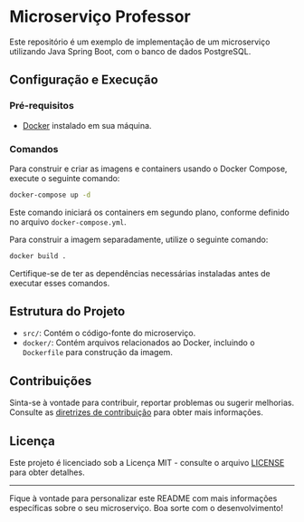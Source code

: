 # Microserviço Professor

Este repositório é um exemplo de implementação de um microserviço utilizando Java Spring Boot, com o banco de dados PostgreSQL.

## Configuração e Execução

### Pré-requisitos

- [Docker](https://www.docker.com/) instalado em sua máquina.

### Comandos

Para construir e criar as imagens e containers usando o Docker Compose, execute o seguinte comando:

```bash
docker-compose up -d
```

Este comando iniciará os containers em segundo plano, conforme definido no arquivo `docker-compose.yml`.

Para construir a imagem separadamente, utilize o seguinte comando:

```bash
docker build .
```

Certifique-se de ter as dependências necessárias instaladas antes de executar esses comandos.

## Estrutura do Projeto

- `src/`: Contém o código-fonte do microserviço.
- `docker/`: Contém arquivos relacionados ao Docker, incluindo o `Dockerfile` para construção da imagem.

## Contribuições

Sinta-se à vontade para contribuir, reportar problemas ou sugerir melhorias. Consulte as [diretrizes de contribuição](CONTRIBUTING.md) para obter mais informações.

## Licença

Este projeto é licenciado sob a Licença MIT - consulte o arquivo [LICENSE](LICENSE) para obter detalhes.

---

Fique à vontade para personalizar este README com mais informações específicas sobre o seu microserviço. Boa sorte com o desenvolvimento!
